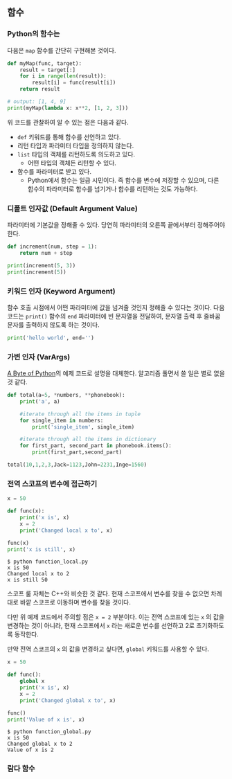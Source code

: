 ## 함수

### Python의 함수는

다음은 `map` 함수를 간단히 구현해본 것이다.

```python
def myMap(func, target):
    result = target[:]
    for i in range(len(result)):
        result[i] = func(result[i])
    return result

# output: [1, 4, 9]
print(myMap(lambda x: x**2, [1, 2, 3]))
```

위 코드를 관찰하여 알 수 있는 점은 다음과 같다.

- `def` 키워드를 통해 함수를 선언하고 있다.
- 리턴 타입과 파라미터 타입을 정의하지 않는다.
- `list` 타입의 객체를 리턴하도록 의도하고 있다.
  - 어떤 타입의 객체든 리턴할 수 있다.
- 함수를 파라미터로 받고 있다.
  - Python에서 함수는 일급 시민이다. 즉
  함수를 변수에 저장할 수 있으며,
  다른 함수의 파라미터로 함수를 넘기거나
  함수를 리턴하는 것도 가능하다.

### 디폴트 인자값 (Default Argument Value)

파라미터에 기본값을 정해줄 수 있다.
당연히 파라미터의 오른쪽 끝에서부터 정해주어야 한다.

```python
def increment(num, step = 1):
    return num + step

print(increment(5, 3))
print(increment(5))
```

### 키워드 인자 (Keyword Argument)

함수 호출 시점에서 어떤 파라미터에 값을 넘겨줄 것인지
정해줄 수 있다는 것이다. 다음 코드는 `print()` 함수의
`end` 파라미터에 빈 문자열을 전달하여, 문자열 출력 후
줄바꿈 문자를 출력하지 않도록 하는 것이다.

```python
print('hello world', end='')
```

### 가변 인자 (VarArgs)

[A Byte of Python](https://python.swaroopch.com/functions.html)의 예제 코드로 설명을 대체한다.
알고리즘 풀면서 쓸 일은 별로 없을 것 같다.

```python
def total(a=5, *numbers, **phonebook):
    print('a', a)

    #iterate through all the items in tuple
    for single_item in numbers:
        print('single_item', single_item)

    #iterate through all the items in dictionary    
    for first_part, second_part in phonebook.items():
        print(first_part,second_part)

total(10,1,2,3,Jack=1123,John=2231,Inge=1560)
```

### 전역 스코프의 변수에 접근하기

```python
x = 50

def func(x):
    print('x is', x)
    x = 2
    print('Changed local x to', x)

func(x)
print('x is still', x)
```
```
$ python function_local.py
x is 50
Changed local x to 2
x is still 50
```

스코프 룰 자체는 C++와 비슷한 것 같다.
현재 스코프에서 변수를 찾을 수 없으면
차례대로 바깥 스코프로 이동하며 변수를 찾을 것이다.

다만 위 예제 코드에서 주의할 점은 `x = 2` 부분이다.
이는 전역 스코프에 있는 `x` 의 값을 변경하는 것이 아니라,
현재 스코프에서 `x` 라는 새로운 변수를 선언하고 2로 초기화하도록
동작한다.

만약 전역 스코프의 `x` 의 값을 변경하고 싶다면,
`global` 키워드를 사용할 수 있다.

```python
x = 50

def func():
    global x
    print('x is', x)
    x = 2
    print('Changed global x to', x)

func()
print('Value of x is', x)
```
```
$ python function_global.py
x is 50
Changed global x to 2
Value of x is 2
```

### 람다 함수